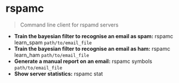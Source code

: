 # rspamc
> Command line client for rspamd servers
- **Train the bayesian filter to recognise an email as spam:**
rspamc learn_spam `path/to/email_file`
- **Train the bayesian filter to recognise an email as ham:**
rspamc learn_ham `path/to/email_file`
- **Generate a manual report on an email:**
rspamc symbols `path/to/email_file`
- **Show server statistics:**
rspamc stat
